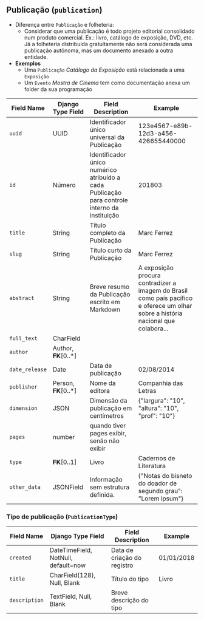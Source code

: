 ## Publicação (`publication`)

- Diferença entre `Publicação` e folheteria:
  - Considerar que uma publicação é todo projeto editorial consolidado num produto comercial. Ex.: livro, catálogo de exposição, DVD, etc. Já a folheteria distribuída gratuítamente não será considerada uma publicação autônoma, mas um documento anexado a outra entidade.
- **Exemplos**
  - Uma `Publicação` _Catálogo da Exposição_ está relacionada a uma `Exposição`
  - Um `Evento` _Mostra de Cinema_ tem como documentação anexa um folder da sua programação

Field Name | Django Type Field  | Field Description  | Example
-----------|--------------------|--------------------|------------
`uuid`         | UUID      | Identificador único universal da Publicação |  123e4567-e89b-12d3-a456-426655440000
`id`           | Número    | Identificador único numérico atribuído a cada Publicação para controle interno da instituição | 201803
`title`        | String    | Título completo da Publicação | Marc Ferrez
`slug`         | String    | Título curto da Publicação | Marc Ferrez
`abstract`     | String    | Breve resumo da Publicação escrito em Markdown | A exposição procura contradizer a imagem do Brasil como país pacífico e oferece um olhar sobre a história nacional que colabora...
`full_text`    | CharField
`author`       | Author, **FK**[0..\*]  |
`date_release` | Date   | Data de publicação | 02/08/2014
`publisher`    | Person, **FK**[0..\*]   | Nome da editora | Companhia das Letras
`dimension`    | JSON   | Dimensão da publicação em centímetros | {"largura": "10", "altura": "10", "prof": "10"}
`pages`        | number | quando tiver pages exibir, senão não exibir
`type`         | **FK**[0..1] | Livro | Cadernos de Literatura
`other_data`   | JSONField   | Informação sem estrutura definida. | {"Notas do bisneto do doador de segundo grau": "Lorem ipsum"}


###  Tipo de publicação (`PublicationType`)

Field Name | Django Type Field  | Field Description  | Example
-----------|--------------------|--------------------|------------
`created`  | DateTimeField, NotNull, default=now      | Data de criação do registro | 01/01/2018
`title`    | CharField(128), Null, Blank  | Título do tipo | Livro
`description` | TextField, Null, Blank | Breve descrição do tipo

